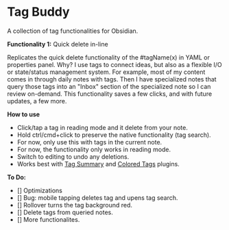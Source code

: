 # Tag Buddy

A collection of tag functionalities for Obsidian. 

**Functionality 1:** Quick delete in-line 

Replicates the quick delete functionality of the #tagName(x) in YAML or properties panel. Why? I use tags to connect ideas, but also as a flexible I/O or state/status management system. For example, most of my content comes in through daily notes with tags. Then I have specialized notes that query those tags into an "Inbox" section of the specialized note so I can review on-demand. This functionality saves a few clicks, and with future updates, a few more. 

**How to use**
- Click/tap a tag in reading mode and it delete from your note.
- Hold ctrl/cmd+click to preserve the native functionality (tag search).
- For now, only use this with tags in the current note. 
- For now, the functionality only works in reading mode. 
- Switch to editing to undo any deletions. 
- Works best with [Tag Summary](https://github.com/macrojd/tag-summary) and [Colored Tags](https://github.com/pfrankov/obsidian-colored-tags) plugins. 

**To Do:**
- [] Optimizations 
- [] Bug: mobile tapping deletes tag and upens tag search.
- [] Rollover turns the tag background red.
- [] Delete tags from queried notes. 
- [] More functionalites.